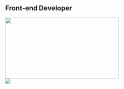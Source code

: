 ## Front-end Developer

<!--
**nam3762/nam3762** is a ✨ _special_ ✨ repository because its `README.md` (this file) appears on your GitHub profile.

Here are some ideas to get you started:

- 🔭 I’m currently working on ...
- 🌱 I’m currently learning ...
- 👯 I’m looking to collaborate on ...
- 🤔 I’m looking for help with ...
- 💬 Ask me about ...
- 📫 How to reach me: ...
- 😄 Pronouns: ...
- ⚡ Fun fact: ...
-->

<div style="display: flex; flex-direction: column;">
<img src="http://mazassumnida.wtf/api/v2/generate_badge?boj=nam3762" width="360" height="195">
<img src="https://github-readme-stats.vercel.app/api?username=nam3762">
</div>
